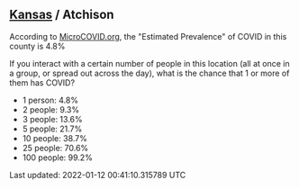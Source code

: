 
## [Kansas](/united-states/kansas) / Atchison

According to [MicroCOVID.org](http://microcovid.org),
the "Estimated Prevalence" of COVID in this county is 4.8%

If you interact with a certain number of people in this location
(all at once in a group, or spread out across the day), what is the chance that
1 or more of them has COVID?

- 1 person: 4.8%
- 2 people: 9.3%
- 3 people: 13.6%
- 5 people: 21.7%
- 10 people: 38.7%
- 25 people: 70.6%
- 100 people: 99.2%

Last updated: 2022-01-12 00:41:10.315789 UTC
